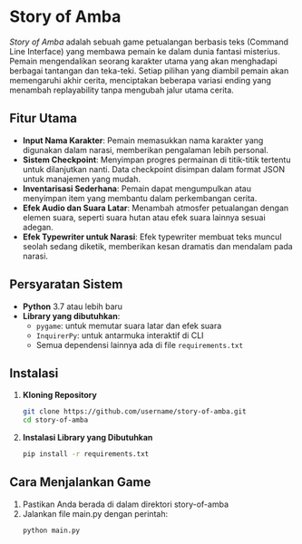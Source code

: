 # Story of Amba

_Story of Amba_ adalah sebuah game petualangan berbasis teks (Command Line Interface) yang membawa pemain ke dalam dunia fantasi misterius. Pemain mengendalikan seorang karakter utama yang akan menghadapi berbagai tantangan dan teka-teki. Setiap pilihan yang diambil pemain akan memengaruhi akhir cerita, menciptakan beberapa variasi ending yang menambah replayability tanpa mengubah jalur utama cerita.

## Fitur Utama

- **Input Nama Karakter**: Pemain memasukkan nama karakter yang digunakan dalam narasi, memberikan pengalaman lebih personal.
- **Sistem Checkpoint**: Menyimpan progres permainan di titik-titik tertentu untuk dilanjutkan nanti. Data checkpoint disimpan dalam format JSON untuk manajemen yang mudah.
- **Inventarisasi Sederhana**: Pemain dapat mengumpulkan atau menyimpan item yang membantu dalam perkembangan cerita.
- **Efek Audio dan Suara Latar**: Menambah atmosfer petualangan dengan elemen suara, seperti suara hutan atau efek suara lainnya sesuai adegan.
- **Efek Typewriter untuk Narasi**: Efek typewriter membuat teks muncul seolah sedang diketik, memberikan kesan dramatis dan mendalam pada narasi.

## Persyaratan Sistem

- **Python** 3.7 atau lebih baru
- **Library yang dibutuhkan**:
  - `pygame`: untuk memutar suara latar dan efek suara
  - `InquirerPy`: untuk antarmuka interaktif di CLI
  - Semua dependensi lainnya ada di file `requirements.txt`

## Instalasi

1. **Kloning Repository**

   ```bash
   git clone https://github.com/username/story-of-amba.git
   cd story-of-amba

   ```

2. **Instalasi Library yang Dibutuhkan**
   ```bash
   pip install -r requirements.txt
   ```

## Cara Menjalankan Game

1. Pastikan Anda berada di dalam direktori story-of-amba
2. Jalankan file main.py dengan perintah:
   ```bash
   python main.py
   ```
